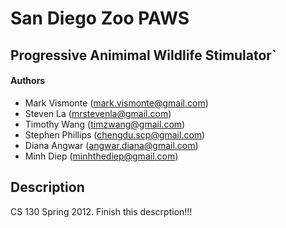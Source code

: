 # San Diego Zoo PAWS
## Progressive Animimal Wildlife Stimulator`

#### Authors
* Mark Vismonte (mark.vismonte@gmail.com)
* Steven La (mrstevenla@gmail.com)
* Timothy Wang (timzwang@gmail.com)
* Stephen Phillips (chengdu.scp@gmail.com)
* Diana Angwar (angwar.diana@gmail.com)
* Minh Diep (minhthediep@gmail.com)

## Description
CS 130 Spring 2012. Finish this descrption!!!
